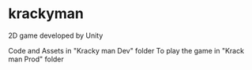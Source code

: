 # krackyman

2D game developed by Unity

Code and Assets in "Kracky man Dev" folder
To play the game in "Krack man Prod" folder
